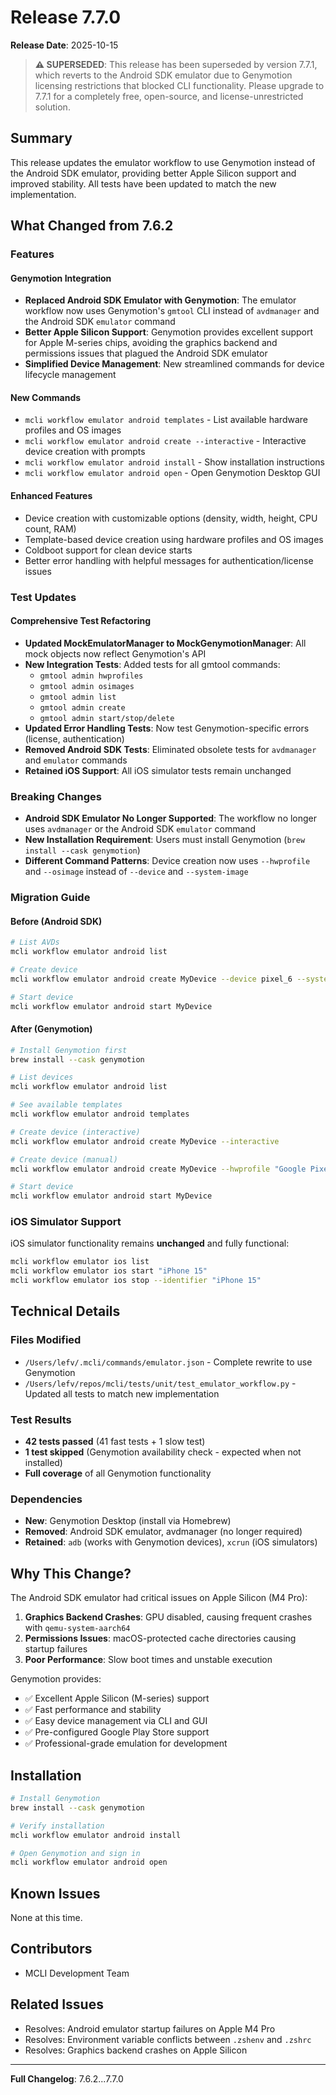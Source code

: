 # Release 7.7.0

**Release Date**: 2025-10-15

> **⚠️ SUPERSEDED**: This release has been superseded by version 7.7.1, which reverts to the Android SDK emulator due to Genymotion licensing restrictions that blocked CLI functionality. Please upgrade to 7.7.1 for a completely free, open-source, and license-unrestricted solution.

## Summary

This release updates the emulator workflow to use Genymotion instead of the Android SDK emulator, providing better Apple Silicon support and improved stability. All tests have been updated to match the new implementation.

## What Changed from 7.6.2

### Features

#### Genymotion Integration
- **Replaced Android SDK Emulator with Genymotion**: The emulator workflow now uses Genymotion's `gmtool` CLI instead of `avdmanager` and the Android SDK `emulator` command
- **Better Apple Silicon Support**: Genymotion provides excellent support for Apple M-series chips, avoiding the graphics backend and permissions issues that plagued the Android SDK emulator
- **Simplified Device Management**: New streamlined commands for device lifecycle management

#### New Commands
- `mcli workflow emulator android templates` - List available hardware profiles and OS images
- `mcli workflow emulator android create --interactive` - Interactive device creation with prompts
- `mcli workflow emulator android install` - Show installation instructions
- `mcli workflow emulator android open` - Open Genymotion Desktop GUI

#### Enhanced Features
- Device creation with customizable options (density, width, height, CPU count, RAM)
- Template-based device creation using hardware profiles and OS images
- Coldboot support for clean device starts
- Better error handling with helpful messages for authentication/license issues

### Test Updates

#### Comprehensive Test Refactoring
- **Updated MockEmulatorManager to MockGenymotionManager**: All mock objects now reflect Genymotion's API
- **New Integration Tests**: Added tests for all gmtool commands:
  - `gmtool admin hwprofiles`
  - `gmtool admin osimages`
  - `gmtool admin list`
  - `gmtool admin create`
  - `gmtool admin start/stop/delete`
- **Updated Error Handling Tests**: Now test Genymotion-specific errors (license, authentication)
- **Removed Android SDK Tests**: Eliminated obsolete tests for `avdmanager` and `emulator` commands
- **Retained iOS Support**: All iOS simulator tests remain unchanged

### Breaking Changes

- **Android SDK Emulator No Longer Supported**: The workflow no longer uses `avdmanager` or the Android SDK `emulator` command
- **New Installation Requirement**: Users must install Genymotion (`brew install --cask genymotion`)
- **Different Command Patterns**: Device creation now uses `--hwprofile` and `--osimage` instead of `--device` and `--system-image`

### Migration Guide

#### Before (Android SDK)
```bash
# List AVDs
mcli workflow emulator android list

# Create device
mcli workflow emulator android create MyDevice --device pixel_6 --system-image "system-images;android-34;google_apis;arm64-v8a"

# Start device
mcli workflow emulator android start MyDevice
```

#### After (Genymotion)
```bash
# Install Genymotion first
brew install --cask genymotion

# List devices
mcli workflow emulator android list

# See available templates
mcli workflow emulator android templates

# Create device (interactive)
mcli workflow emulator android create MyDevice --interactive

# Create device (manual)
mcli workflow emulator android create MyDevice --hwprofile "Google Pixel 6" --osimage "Android 13.0"

# Start device
mcli workflow emulator android start MyDevice
```

### iOS Simulator Support

iOS simulator functionality remains **unchanged** and fully functional:
```bash
mcli workflow emulator ios list
mcli workflow emulator ios start "iPhone 15"
mcli workflow emulator ios stop --identifier "iPhone 15"
```

## Technical Details

### Files Modified
- `/Users/lefv/.mcli/commands/emulator.json` - Complete rewrite to use Genymotion
- `/Users/lefv/repos/mcli/tests/unit/test_emulator_workflow.py` - Updated all tests to match new implementation

### Test Results
- **42 tests passed** (41 fast tests + 1 slow test)
- **1 test skipped** (Genymotion availability check - expected when not installed)
- **Full coverage** of all Genymotion functionality

### Dependencies
- **New**: Genymotion Desktop (install via Homebrew)
- **Removed**: Android SDK emulator, avdmanager (no longer required)
- **Retained**: `adb` (works with Genymotion devices), `xcrun` (iOS simulators)

## Why This Change?

The Android SDK emulator had critical issues on Apple Silicon (M4 Pro):
1. **Graphics Backend Crashes**: GPU disabled, causing frequent crashes with `qemu-system-aarch64`
2. **Permissions Issues**: macOS-protected cache directories causing startup failures
3. **Poor Performance**: Slow boot times and unstable execution

Genymotion provides:
- ✅ Excellent Apple Silicon (M-series) support
- ✅ Fast performance and stability
- ✅ Easy device management via CLI and GUI
- ✅ Pre-configured Google Play Store support
- ✅ Professional-grade emulation for development

## Installation

```bash
# Install Genymotion
brew install --cask genymotion

# Verify installation
mcli workflow emulator android install

# Open Genymotion and sign in
mcli workflow emulator android open
```

## Known Issues

None at this time.

## Contributors

- MCLI Development Team

## Related Issues

- Resolves: Android emulator startup failures on Apple M4 Pro
- Resolves: Environment variable conflicts between `.zshenv` and `.zshrc`
- Resolves: Graphics backend crashes on Apple Silicon

---

**Full Changelog**: 7.6.2...7.7.0
